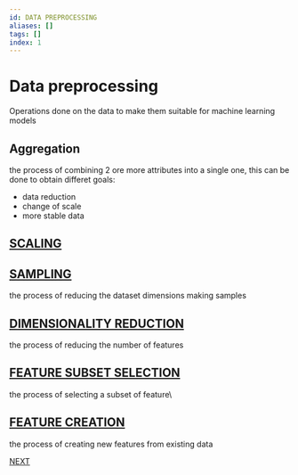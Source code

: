 ```yaml
---
id: DATA PREPROCESSING
aliases: []
tags: []
index: 1
---
```


# Data preprocessing

Operations done on the data to make them suitable for machine learning models

## Aggregation

the process of combining 2 ore more attributes into a single one, this can be done to obtain differet goals:

- data reduction
- change of scale
- more stable data

## [SCALING](datamining/preprocessing/scaling.md)


## [SAMPLING](datamining/preprocessing/sampling.md)

the process of reducing the dataset dimensions making samples

## [DIMENSIONALITY REDUCTION](datamining/preprocessing/dimensionality_reduction.md)

the process of reducing the number of features

## [FEATURE SUBSET SELECTION](datamining/preprocessing/feature_subset_selection.md)

the process of selecting a subset of feature\

## [FEATURE CREATION](datamining/preprocessing/feature_creation.md)

the process of creating new features from existing data

 [NEXT](datamining/preprocessing/type_conversions.md)
